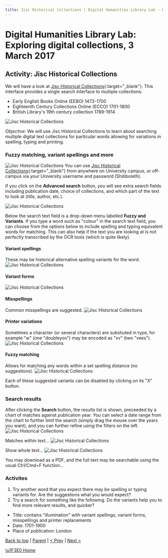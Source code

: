```yaml
---
title: Jisc Historical Collections | Digital Humanities Library Lab - Exploring digital collections, 3 March 2017
---
```


# Digital Humanities Library Lab: Exploring digital collections, 3 March 2017

## Activity: Jisc Historical Collections
We will have a look at [Jisc Historical Collections](http://historicaltexts.jisc.ac.uk/){:target="_blank"}. This interface  provides a single search interface to multiple collections:

- Early English Books Online (EEBO) 1473-1700
- Eighteenth Century Collections Online (ECCO) 1701-1800
- British Library's 19th century collection 1789-1914

![Jisc Historical Collections](img/jhc-110.png)

_Objective_: We will use Jisc Historical Collections to learn about searching multiple digital text collections for particular words allowing for variations in spelling, typing and printing.

### Fuzzy matching, variant spellings and more

![Jisc Historical Collections](img/jhc-120.png)
You can use [Jisc Historical Collections](http://historicaltexts.jisc.ac.uk/){:target="_blank"} from anywhere on University campus, or off-campus via your University username and password (Shibboleth).

If you click on the __Advanced search__ button, you will see extra search fields including publication date, choice of collections, and which part of the text to look at (title, author, etc.). 

![Jisc Historical Collections](img/jhc-130.png)

Below the search text field is a drop-down menu labelled __Fuzzy and Variants__. If you type a word such as "colour" in the search text field, you can choose from the options below to include spelling and typing equivalent words for matching. This can also help if the text you are looking at is not perfectly transcribed by the OCR tools (which is quite likely).

#### Variant spellings
These may be historical alternative spelling variants for the word.
![Jisc Historical Collections](img/jhc-140.png)

#### Variant forms
![Jisc Historical Collections](img/jhc-142.png)

#### Misspellings
Common misspellings are suggested.
![Jisc Historical Collections](img/jhc-144.png)

#### Printer variations
Sometimes a character (or several characters) are substiuted in type, for example "w" (one "doubleyoo") may be encoded as "vv" (two "vees").
![Jisc Historical Collections](img/jhc-146.png)

#### Fuzzy matching
Allows for matching any words within a set spelling distance (no suggestions).
![Jisc Historical Collections](img/jhc-148.png)

Each of these suggested variants can be disabled by clicking on its "X" button.

### Search results
After clicking the __Search__ button, the results list is shown, preceeded by a chart of matches against publication year. You can select a date range from the chart to further limit the search (simply drag the mouse over the years you want), and you can further refine using the filters on the left.
![Jisc Historical Collections](img/jhc-150.png)

Matches within text...
![Jisc Historical Collections](img/jhc-160.png)

Show whole text...
![Jisc Historical Collections](img/jhc-170.png)

You may download as a PDF, and the full text may be searchable using the usual Ctrl/Cmd+F function...

### Activites
1. Try another word that you expect there may be spelling or typing variants for. Are the suggestions what you would expect?
2. Try a search for something like the following. Do the variants help you to find more relevant results, and quicker?
- Title: contains "illumination" with variant spellings, variant forms, misspellings and printer replacements
- Date: 1701-1900
- Place of publication: London
	



[Back to top](#activity-jisc-historical-collections) | [Parent](index.html) | [< Prev](welcome.html) | [Next >](jstortg.html)

[\u1F3E0 Home](/) 